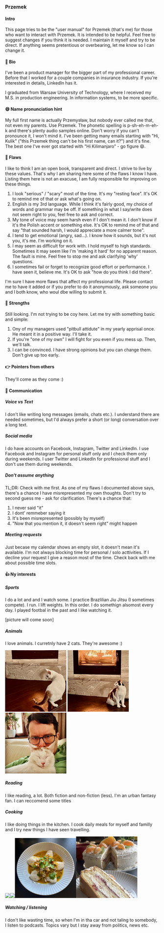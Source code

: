 ### Przemek

#### Intro

This page tries to be the "user manual" for Przemek (that's me) for those who want to interact with Przemek. It is intended to be helpful. Feel free to suggest changes if you think it is needed. I maintain it myself and try to be direct. If anything seems pretentious or overbearing, let me know so I can change it.

#### 📜 Bio

I've been a product manager for the bigger part of my professional career. Before that I worked for a couple companies in insurance industry. If you're interested in details, LinkedIn has it.

I graduated from Warsaw University of Technology, where I received my M.S. in production engineering. In information systems, to be more specific.

#### 😄 Name pronunciation hint

My full first name is actually Przemysław, but nobody ever called me that, not even my parents. Use Przemek. The phonetic spelling is p-sh-eh-m-eh-k and there's plenty audio samples online. Don't worry if you can't pronounce it, I won't mind it. I've been getting many emails starting with "Hi, Kulik" ("this Przemek thing can't be his first name, can it?") and it's fine. The best one I've ever got started with "Hi Kilimanjaro" - go figure 😄.

#### 🍅 Flaws

I like to think I am an open book, transparent and direct. I strive to live by these values. That's why I am sharing here some of the flaws I know I have. Listing them here is not an exacuse, I am fully responsible for improving on these things.

1. I look "serious" / "scary" most of the time. It's my "resting face". It's OK to remind me of that or ask what's going on.
2. English is my 3rd language. While I think it's fairly good, my choice of words and grammar may be off. If something in what I say/write does not seem right to you, feel free to ask and correct.
3. My tone of voice may seem harsh even if I don't mean it. I don't know if it's the Polish accent or something else. It's OK to remind me of that and say "that sounded harsh, I would appreciate a more calmer tone".
4. I tend to get emotional (angry, sad...). I know how it sounds, but it's not you, it's me. I'm working on it.
5. I may seem as difficult for work with. I hold myself to high standards. Sometimes it may seem like I'm 'making it hard' for no apparent reason. The fault is mine. Feel free to stop me and ask clarifying 'why' questions.
6. I sometimes fail or forget to recognize good effort or performance. I have seen it, believe me. It's OK to ask "how do you think I did there".

I'm sure I have more flaws that affect my professional life. Please contact me to have it added or if you prefer to do it anonymously, ask someone you and I both know, who woul dbe willing to submit it.

#### 🌟 Strengths

Still looking. I'm not trying to be coy here. Let me try with something basic and simple:

1. Ony of my managers used "pitbull attidute" in my yearly apprisal once. He meant it in a positive way. I'll take it.
2. If you're "one of my own" I will fight for you even if you mess up. Then, we'll talk.
3. I can be convinced. I have strong opinions but you can change them. Don't give up too early.

#### 👉 Pointers from others

They'll come as they come :)

#### 💬 Communication

##### Voice vs Text

I don't like writing long messages (emails, chats etc.). I understand there are needed sometimes, but I'd always prefer a short (or long) conversation over a long text.

##### Social media

I do have accounts on Facebook, Instagram, Twitter and LinkedIn. I use Facebook and Instagram for personal stuff only and I check them only during weekends.
I user Twitter and LinkedIn for professional stuff and I don't use them during weekends.

##### Don't assume anything

TL;DR: Check with me first.
As one of my flaws I documented above says, there's a chance I have misrepresented my own thoughts. Don't try to second guess me - ask for clarification. There's a chance that:

1. I never said "it"
2. I dont' remmeber saying it
3. It's been misrepresented (possibly by myself)
4. "Now that you mention it, it doesn't seem right" might happen

##### Meeting requests

Just becase my calendar shows an empty slot, it doesn't mean it's available. I'm not always blocking time for personal / solo acttivities. If I decline your request I give a reason most of the time. Check back with me about possible time slots.

#### 👍 Ny interests

##### Sports

I do a lot and and I watch some. I practice Brazlilian Jiu Jitsu (I sometimes compete). I run. I lift weights. In this order. I do somethign alsomost every day.
I played footbal in the past and I like watching it.

[picture will come soon]

##### Animals

I love animals. I curretnly have 2 cats. They're awesome :)

<img src="images/ogon.jpeg" width="200">
<img src="images/ksero.jpeg" width="200">
<img src="images/ogon-me.png" width="200">

##### Reading

I like reading, a lot. Both fiction and non-fiction (less). I'm an urban fantasy fan. I can reccomend some titles

##### Cooking

I like doing things in the kitchen. I cook daily meals for myself and familly and I try new things I have seen travelling.

<img src="images/pavlova.jpeg" width="200"><img src="images/tarta.jpeg" width="200"><img src="images/idli-sambar.png" width="200"><img src="images/tort.jpg" width="200">

##### Watching / listening

I don't like wasting time, so when I'm in tha car and not taling to somebody, I listen to podcasts. Topics vary but I stay away from politics, news etc.
